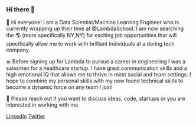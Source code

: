 ### Hi there 👋


:dragon_face: Hi everyone! I am a Data Scientist/Machine Learning Engineer who is currently wrapping up their time at @LambdaSchool. 
I am now searching the :earth_americas: (more specifically NY,NY) for exciting job opportunities that will specifically allow me to work with brilliant individuals at a daring tech company. 

:back: Before signing up for Lambda to pursue a career in engineering I was a salesmen for a healthcare startup. I have great communication skills and a high emotional IQ that allows me to thrive in most social and team settings. I hope to combine my personal skills with my new found technical skills to become a dynamic force on any team I join! 

:calling: Please reach out if you want to discuss ideas, code, startups or you are interested in working with me. 

[LinkedIn](https://www.linkedin.com/in/noahcp/)  [Twitter](https://twitter.com/technotechkid) 
